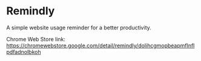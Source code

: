 # Remindly

A simple website usage reminder for a better productivity.

Chrome Web Store link: https://chromewebstore.google.com/detail/remindly/dolihcgmopbeapmflnflpdfadnolbkoh